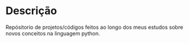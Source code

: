 # Descrição

Repósitorio de projetos/códigos feitos ao longo dos meus estudos sobre novos conceitos na linguagem python.
